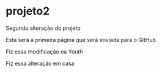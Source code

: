 # projeto2
Segunda alteração do projeto

Esta será  a primeira página que será enviada para o GitHub

Fiz essa modificação na Youth

Fiz essa alteração em casa